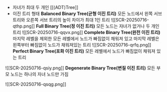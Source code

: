 - 자녀가 최대 두 개인 [[(ADT)Tree]]
- 이진 트리 형태
**Balanced Binary Tree(균형 이진 트리)**
모든 노드에서 왼쪽 서브 트리와 오른쪽 서브 트리의 높이 차이가 최대 1인 트리
![[SCR-20250716-qthp.png]]
**Full Binary Tree(정 이진 트리)**
모든 노드는 자녀가 없거나 두 개인 트리
![[SCR-20250716-qqvx.png]]
**Complete Binary Tree(완전 이진 트리)**
마지막 레벨을 제외한 모든 레벨에서 노드가 빠짐없이 채워져 있고 마지막 레벨은 왼쪽부터 빠짐없이 노드가 채워져있는 트리
![[SCR-20250716-qrfq.png]]
**Perfect Binary Tree(포화 이진 트리)**
모든 레벨에서 노드가 빠짐없이 채워져 있는 트리

![[SCR-20250716-qsiy.png]]
**Degenerate Binary Tree(변질 이진 트리)**
모든 부모 노드는 하나의 자녀 노드만 가짐

![[SCR-20250716-qsqg.png]]
